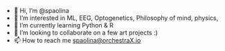 - 👋 Hi, I’m @spaolina
- 👀 I’m interested in ML, EEG, Optogenetics, Philosophy of mind, physics, 
- 🌱 I’m currently learning Python & R
- 💞️ I’m looking to collaborate on a few art projects :)
- 📫 How to reach me spaolina@orchestraX.io

<!---
spaolina/spaolina is a ✨ special ✨ repository because its `README.md` (this file) appears on your GitHub profile.
You can click the Preview link to take a look at your changes.
--->
